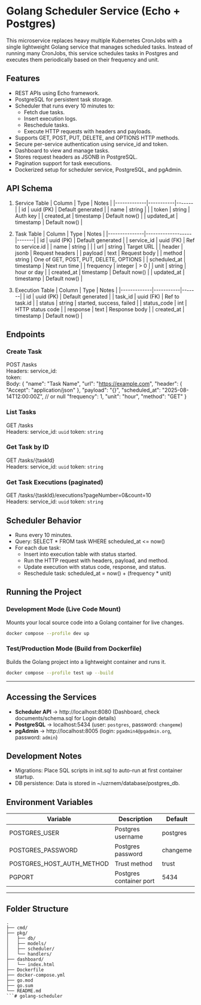 # Golang Scheduler Service (Echo + Postgres)

This microservice replaces heavy multiple Kubernetes CronJobs with a single lightweight Golang service that manages scheduled tasks.
Instead of running many CronJobs, this service schedules tasks in Postgres and executes them periodically based on their frequency and unit.

## Features

- REST APIs using Echo framework.
- PostgreSQL for persistent task storage.
- Scheduler that runs every 10 minutes to:
  - Fetch due tasks.
  - Insert execution logs.
  - Reschedule tasks.
  - Execute HTTP requests with headers and payloads.
- Supports GET, POST, PUT, DELETE, and OPTIONS HTTP methods.
- Secure per-service authentication using service_id and token.
- Dashboard to view and manage tasks.
- Stores request headers as JSONB in PostgreSQL.
- Pagination support for task executions.
- Dockerized setup for scheduler service, PostgreSQL, and pgAdmin.

## API Schema

1. Service Table
| Column      | Type      | Notes |
|-------------|-----------|-------|
| id          | uuid (PK) | Default generated |
| name        | string    |       |
| token       | string    | Auth key |
| created_at  | timestamp | Default now() |
| updated_at  | timestamp | Default now() |

2. Task Table
| Column        | Type              | Notes |
|---------------|-------------------|-------|
| id            | uuid (PK)         | Default generated |
| service_id    | uuid (FK)         | Ref to service.id |
| name          | string            |       |
| url           | string            | Target URL |
| header        | jsonb             | Request headers |
| payload       | text              | Request body |
| method        | string            | One of GET, POST, PUT, DELETE, OPTIONS |
| scheduled_at  | timestamp         | Next run time |
| frequency     | integer           | > 0 |
| unit          | string            | hour or day |
| created_at    | timestamp         | Default now() |
| updated_at    | timestamp         | Default now() |

3. Execution Table
| Column      | Type      | Notes |
|-------------|-----------|-------|
| id          | uuid (PK) | Default generated |
| task_id     | uuid (FK) | Ref to task.id |
| status      | string    | started, success, failed |
| status_code | int       | HTTP status code |
| response    | text      | Response body |
| created_at  | timestamp | Default now() |

## Endpoints

### Create Task
POST /tasks  
Headers:
  service_id: <uuid>  
  token: <string>  
Body:
{
  "name": "Task Name",
  "url": "https://example.com",
  "header": { "Accept": "application/json" },
  "payload": "{}",
  "scheduled_at": "2025-08-14T12:00:00Z",  // or null
  "frequency": 1,
  "unit": "hour",
  "method": "GET"
}

### List Tasks
GET /tasks  
Headers:
  service_id: `uuid`
  token: `string`

### Get Task by ID
GET /tasks/{taskId}  
Headers:
  service_id: `uuid`
  token: `string`

### Get Task Executions (paginated)
GET /tasks/{taskId}/executions?pageNumber=0&count=10  
Headers:
  service_id: `uuid`
  token: `string`

## Scheduler Behavior

- Runs every 10 minutes.
- Query: SELECT * FROM task WHERE scheduled_at <= now()
- For each due task:
  - Insert into execution table with status started.
  - Run the HTTP request with headers, payload, and method.
  - Update execution with status code, response, and status.
  - Reschedule task:
    scheduled_at = now() + (frequency * unit)

## Running the Project

### Development Mode (Live Code Mount)
Mounts your local source code into a Golang container for live changes.
```bash
docker compose --profile dev up
```

### Test/Production Mode (Build from Dockerfile)
Builds the Golang project into a lightweight container and runs it.
```bash
docker compose --profile test up --build
```

---

## Accessing the Services

- **Scheduler API** → http://localhost:8080 (Dashboard, check documents/schema.sql for Login details)
- **PostgreSQL** → localhost:5434 (user: `postgres`, password: `changeme`)  
- **pgAdmin** → http://localhost:8005 (login: `pgadmin4@pgadmin.org`, password: `admin`)

## Development Notes

- Migrations: Place SQL scripts in init.sql to auto-run at first container startup.
- DB persistence: Data is stored in ~/uzrnem/database/postgres_db.

## Environment Variables

| Variable            | Description                | Default |
|---------------------|----------------------------|---------|
| POSTGRES_USER       | Postgres username           | postgres |
| POSTGRES_PASSWORD   | Postgres password           | changeme |
| POSTGRES_HOST_AUTH_METHOD | Trust method         | trust |
| PGPORT              | Postgres container port     | 5434 |


---

## Folder Structure
```
.
├── cmd/
├── pkg/
│   ├── db/
│   ├── models/
│   ├── scheduler/
│   └── handlers/
├── dashboard/
│   └── index.html
├── Dockerfile
├── docker-compose.yml
├── go.mod
├── go.sum
└── README.md
```# golang-scheduler
